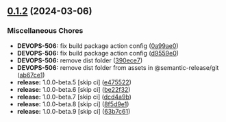 ## [0.1.2](https://github.com/frontkom/block-react-parser/compare/v0.1.1...v0.1.2) (2024-03-06)


### Miscellaneous Chores

* **DEVOPS-506:** fix build package action config ([0a99ae0](https://github.com/frontkom/block-react-parser/commit/0a99ae08358445e3e6f48e6621ed58f2f8d2e6a5))
* **DEVOPS-506:** fix build package action config ([d9559e0](https://github.com/frontkom/block-react-parser/commit/d9559e015dfaffaee3590a5002cd6f540c6c850a))
* **DEVOPS-506:** remove dist folder ([390ece7](https://github.com/frontkom/block-react-parser/commit/390ece75eb8bb66e789fa841e71ad6a309b7f5d7))
* **DEVOPS-506:** remove dist folder from assets in @semantic-release/git ([ab67ce1](https://github.com/frontkom/block-react-parser/commit/ab67ce113828e7b4f471ef399740b4e64dd171c9))
* **release:** 1.0.0-beta.5 [skip ci] ([e475522](https://github.com/frontkom/block-react-parser/commit/e4755228758e91590431add3406743eff619a2bf))
* **release:** 1.0.0-beta.6 [skip ci] ([be22f32](https://github.com/frontkom/block-react-parser/commit/be22f32c5082071d91a919f1e2149857c7a27c67))
* **release:** 1.0.0-beta.7 [skip ci] ([dcd4a9b](https://github.com/frontkom/block-react-parser/commit/dcd4a9b9722a45174e2abd2e10df58860305819a))
* **release:** 1.0.0-beta.8 [skip ci] ([8f5d9e1](https://github.com/frontkom/block-react-parser/commit/8f5d9e187b11e8fc90ed58ac38ebd12282f3c952))
* **release:** 1.0.0-beta.9 [skip ci] ([63b7c61](https://github.com/frontkom/block-react-parser/commit/63b7c616db3145a15c4d80d871df3ed8dff7b5ba))
